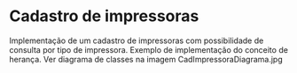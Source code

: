 # Cadastro de impressoras
Implementação de um cadastro de impressoras com possibilidade de consulta por tipo de impressora. Exemplo de implementação do conceito de herança. Ver diagrama de classes na imagem CadImpressoraDiagrama.jpg
